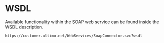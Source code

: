 # WSDL

Available functionality within the SOAP web service can be found inside the WSDL description.

`https://customer.ultimo.net/WebServices/SoapConnector.svc?wsdl`

